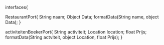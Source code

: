 interfaces{

RestaurantPort{
String naam;
Object Data;
formatData(String name, object Data);
}

activiteitenBoekerPort{
String activiteit;
Location location;
float Prijs;
formatData(String actviteit, object Location, float Prijs);
}
